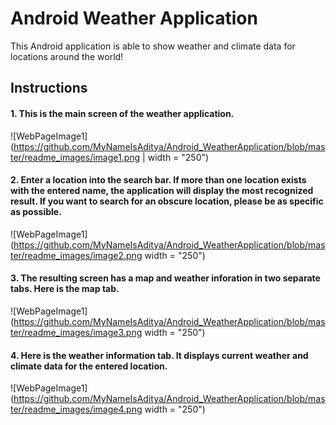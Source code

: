 # Android Weather Application
This Android application is able to show weather and climate data for locations around the world! 

## Instructions
#### 1. This is the main screen of the weather application.
![WebPageImage1](https://github.com/MyNameIsAditya/Android_WeatherApplication/blob/master/readme_images/image1.png | width = "250")

#### 2. Enter a location into the search bar. If more than one location exists with the entered name, the application will display the most recognized result. If you want to search for an obscure location, please be as specific as possible.
![WebPageImage1](https://github.com/MyNameIsAditya/Android_WeatherApplication/blob/master/readme_images/image2.png width = "250")

#### 3. The resulting screen has a map and weather inforation in two separate tabs. Here is the map tab.
![WebPageImage1](https://github.com/MyNameIsAditya/Android_WeatherApplication/blob/master/readme_images/image3.png width = "250")

#### 4. Here is the weather information tab. It displays current weather and climate data for the entered location.
![WebPageImage1](https://github.com/MyNameIsAditya/Android_WeatherApplication/blob/master/readme_images/image4.png width = "250")
